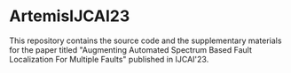 # ArtemisIJCAI23
This repository contains the source code and the supplementary materials for the paper titled "Augmenting Automated Spectrum Based Fault Localization For Multiple Faults" published in IJCAI'23.
